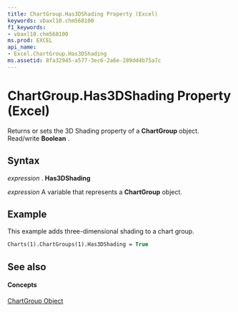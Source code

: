 ```yaml
---
title: ChartGroup.Has3DShading Property (Excel)
keywords: vbaxl10.chm568100
f1_keywords:
- vbaxl10.chm568100
ms.prod: EXCEL
api_name:
- Excel.ChartGroup.Has3DShading
ms.assetid: 8fa32945-a577-3ec6-2a6e-289dd4b75a7c
---
```



# ChartGroup.Has3DShading Property (Excel)

Returns or sets the 3D Shading property of a  **ChartGroup** object. Read/write **Boolean** .


## Syntax

 _expression_ . **Has3DShading**

 _expression_ A variable that represents a **ChartGroup** object.


## Example

This example adds three-dimensional shading to a chart group.


```vb
Charts(1).ChartGroups(1).Has3DShading = True
```


## See also


#### Concepts


[ChartGroup Object](chartgroup-object-excel.md)

